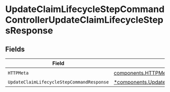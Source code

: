 # UpdateClaimLifecycleStepCommandControllerUpdateClaimLifecycleStepsResponse


## Fields

| Field                                                                                                                     | Type                                                                                                                      | Required                                                                                                                  | Description                                                                                                               |
| ------------------------------------------------------------------------------------------------------------------------- | ------------------------------------------------------------------------------------------------------------------------- | ------------------------------------------------------------------------------------------------------------------------- | ------------------------------------------------------------------------------------------------------------------------- |
| `HTTPMeta`                                                                                                                | [components.HTTPMetadata](../../models/components/httpmetadata.md)                                                        | :heavy_check_mark:                                                                                                        | N/A                                                                                                                       |
| `UpdateClaimLifecycleStepCommandResponse`                                                                                 | [*components.UpdateClaimLifecycleStepCommandResponse](../../models/components/updateclaimlifecyclestepcommandresponse.md) | :heavy_minus_sign:                                                                                                        | N/A                                                                                                                       |